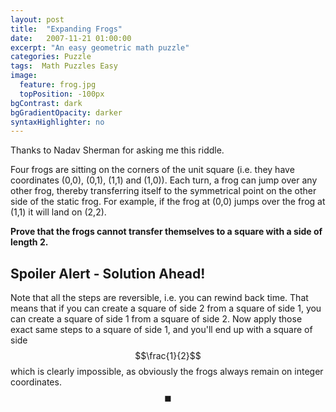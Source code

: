 ```yaml
---
layout: post
title:  "Expanding Frogs"
date:   2007-11-21 01:00:00
excerpt: "An easy geometric math puzzle"
categories: Puzzle
tags:  Math Puzzles Easy
image:
  feature: frog.jpg
  topPosition: -100px
bgContrast: dark
bgGradientOpacity: darker
syntaxHighlighter: no
---
```

Thanks to Nadav Sherman for asking me this riddle.

Four frogs are sitting on the corners of the unit square (i.e. they have coordinates (0,0), (0,1), (1,1) and (1,0)). Each turn, a frog can jump over any other frog, thereby transferring itself to the symmetrical point on the other side of the static frog. For example, if the frog at (0,0) jumps over the frog at (1,1) it will land on (2,2).

**Prove that the frogs cannot transfer themselves to a square with a side of length 2.**

## Spoiler Alert - Solution Ahead!

Note that all the steps are reversible, i.e. you can rewind back time. That means that if you can create a square of side 2 from a square of side 1, you can create a square of side 1 from a square of side 2. Now apply those exact same steps to a square of side 1, and you'll end up with a square of side $$\frac{1}{2}$$ which is clearly impossible, as obviously the frogs always remain on integer coordinates. $$\blacksquare$$